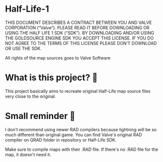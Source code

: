 # Half-Life-1
 
 
THIS DOCUMENT DESCRIBES A CONTRACT BETWEEN YOU AND VALVE CORPORATION (“Valve”). 
PLEASE READ IT BEFORE DOWNLOADING OR USING THE HALF LIFE 1 SDK (“SDK”). 
BY DOWNLOADING AND/OR USING THE GOLDSOURCE ENGINE SDK YOU ACCEPT THIS LICENSE. 
IF YOU DO NOT AGREE TO THE TERMS OF THIS LICENSE PLEASE DON’T DOWNLOAD OR USE THE SDK.

All rights of the map sources goes to Valve Software

# What is this project? 🚩

This project basically aims to recreate original Half-Life map source files very close to the original.

# Small reminder 🔔

I don't recommend using newer RAD compilers because lightning will be so much different than original game. You can find
Valve's original RAD compiler on QRAD folder in repository or Half-Life SDK.

Make sure to compile maps with their .RAD file. If there's no .RAD file for the map, it doesn't need it.

